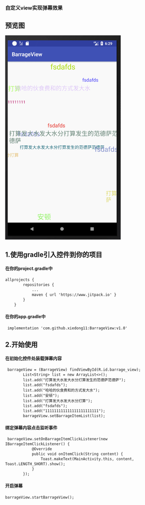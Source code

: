 ### 自定义view实现弹幕效果 ###

## 预览图 ##
![Sample Screenshot](https://github.com/xiedong11/BarrageView/blob/master/picture/GIF.gif)

## 1.使用gradle引入控件到你的项目 ##
#### 在你的project.gradle中 ####
```
allprojects {
		repositories {
			...
			maven { url 'https://www.jitpack.io' }
		}
	}
```
#### 在你的app.gradle中 ####
```
 implementation 'com.github.xiedong11:BarrageView:v1.0'
```
## 2.开始使用 ##
#### 在初始化控件处装载弹幕内容 ####
```
 barrageView = (BarrageView) findViewById(R.id.barrage_view);
        List<String> list = new ArrayList<>();
        list.add("打算发大水发大水分打算发生的范德萨范德萨");
        list.add("fsdafds");
        list.add("哈哈的伙食费和的方式发大水");
        list.add("安顿");
        list.add("打算发大水发大水分打算");
        list.add("fsdafds");
        list.add("111111111111111111111111");
        barrageView.setBarrageItemList(list);
```

#### 绑定弹幕内容点击监听事件 ####
```
 barrageView.setOnBarrageItemClickListener(new IBarrageItemClickListener() {
            @Override
            public void onItemClick(String content) {
                Toast.makeText(MainActivity.this, content, Toast.LENGTH_SHORT).show();
            }
        });
```

#### 开启弹幕 ####
```
barrageView.startBarrageView();
```